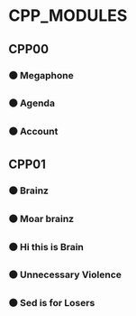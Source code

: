 # CPP_MODULES

## CPP00
### ⚫ Megaphone
### ⚫ Agenda
### ⚫ Account

## CPP01
### ⚫ Brainz
### ⚫ Moar brainz
### ⚫ Hi this is Brain
### ⚫ Unnecessary Violence
### ⚫ Sed is for Losers
<!-- ### ⚫ Harl -->
<!-- ### ⚫ Harl filter -->

